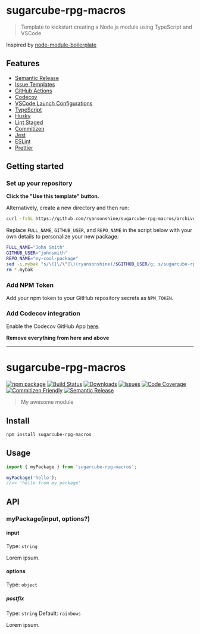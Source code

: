 # sugarcube-rpg-macros

> Template to kickstart creating a Node.js module using TypeScript and VSCode

Inspired by [node-module-boilerplate](https://github.com/sindresorhus/node-module-boilerplate)

## Features

- [Semantic Release](https://github.com/semantic-release/semantic-release)
- [Issue Templates](https://github.com/ryansonshine/sugarcube-rpg-macros/tree/main/.github/ISSUE_TEMPLATE)
- [GitHub Actions](https://github.com/ryansonshine/sugarcube-rpg-macros/tree/main/.github/workflows)
- [Codecov](https://about.codecov.io/)
- [VSCode Launch Configurations](https://github.com/ryansonshine/sugarcube-rpg-macros/blob/main/.vscode/launch.json)
- [TypeScript](https://www.typescriptlang.org/)
- [Husky](https://github.com/typicode/husky)
- [Lint Staged](https://github.com/okonet/lint-staged)
- [Commitizen](https://github.com/search?q=commitizen)
- [Jest](https://jestjs.io/)
- [ESLint](https://eslint.org/)
- [Prettier](https://prettier.io/)

## Getting started

### Set up your repository

**Click the "Use this template" button.**

Alternatively, create a new directory and then run:

```bash
curl -fsSL https://github.com/ryansonshine/sugarcube-rpg-macros/archive/main.tar.gz | tar -xz --strip-components=1
```

Replace `FULL_NAME`, `GITHUB_USER`, and `REPO_NAME` in the script below with your own details to personalize your new package:

```bash
FULL_NAME="John Smith"
GITHUB_USER="johnsmith"
REPO_NAME="my-cool-package"
sed -i.mybak "s/\([\/\"]\)(ryansonshine)/$GITHUB_USER/g; s/sugarcube-rpg-macros\|sugarcube-rpg-macros/$REPO_NAME/g; s/Michael Yarichuk/$FULL_NAME/g" package.json package-lock.json README.md
rm *.mybak
```

### Add NPM Token

Add your npm token to your GitHub repository secrets as `NPM_TOKEN`.

### Add Codecov integration

Enable the Codecov GitHub App [here](https://github.com/apps/codecov).

**Remove everything from here and above**

---

# sugarcube-rpg-macros

[![npm package][npm-img]][npm-url]
[![Build Status][build-img]][build-url]
[![Downloads][downloads-img]][downloads-url]
[![Issues][issues-img]][issues-url]
[![Code Coverage][codecov-img]][codecov-url]
[![Commitizen Friendly][commitizen-img]][commitizen-url]
[![Semantic Release][semantic-release-img]][semantic-release-url]

> My awesome module

## Install

```bash
npm install sugarcube-rpg-macros
```

## Usage

```ts
import { myPackage } from 'sugarcube-rpg-macros';

myPackage('hello');
//=> 'hello from my package'
```

## API

### myPackage(input, options?)

#### input

Type: `string`

Lorem ipsum.

#### options

Type: `object`

##### postfix

Type: `string`
Default: `rainbows`

Lorem ipsum.

[build-img]:https://github.com/ryansonshine/sugarcube-rpg-macros/actions/workflows/release.yml/badge.svg
[build-url]:https://github.com/ryansonshine/sugarcube-rpg-macros/actions/workflows/release.yml
[downloads-img]:https://img.shields.io/npm/dt/sugarcube-rpg-macros
[downloads-url]:https://www.npmtrends.com/sugarcube-rpg-macros
[npm-img]:https://img.shields.io/npm/v/sugarcube-rpg-macros
[npm-url]:https://www.npmjs.com/package/sugarcube-rpg-macros
[issues-img]:https://img.shields.io/github/issues/ryansonshine/sugarcube-rpg-macros
[issues-url]:https://github.com/ryansonshine/sugarcube-rpg-macros/issues
[codecov-img]:https://codecov.io/gh/ryansonshine/sugarcube-rpg-macros/branch/main/graph/badge.svg
[codecov-url]:https://codecov.io/gh/ryansonshine/sugarcube-rpg-macros
[semantic-release-img]:https://img.shields.io/badge/%20%20%F0%9F%93%A6%F0%9F%9A%80-semantic--release-e10079.svg
[semantic-release-url]:https://github.com/semantic-release/semantic-release
[commitizen-img]:https://img.shields.io/badge/commitizen-friendly-brightgreen.svg
[commitizen-url]:http://commitizen.github.io/cz-cli/
